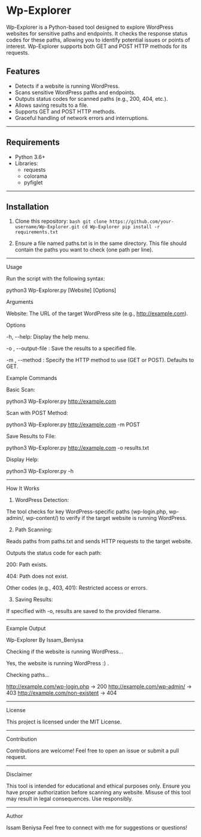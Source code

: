 # Wp-Explorer
Wp-Explorer is a Python-based tool designed to explore WordPress websites for sensitive paths and endpoints. It checks the response status codes for these paths, allowing you to identify potential issues or points of interest. Wp-Explorer supports both GET and POST HTTP methods for its requests.

## Features

- Detects if a website is running WordPress.
- Scans sensitive WordPress paths and endpoints.
- Outputs status codes for scanned paths (e.g., 200, 404, etc.).
- Allows saving results to a file.
- Supports GET and POST HTTP methods.
- Graceful handling of network errors and interruptions.

---

## Requirements

- Python 3.6+
- Libraries:
  - requests
  - colorama
  - pyfiglet

---

## Installation

1. Clone this repository:
   `bash
   git clone https://github.com/your-username/Wp-Explorer.git
   cd Wp-Explorer
   pip install -r requirements.txt
`

4. Ensure a file named paths.txt is in the same directory. This file should contain the paths you want to check (one path per line).




---

Usage

Run the script with the following syntax:

python3 Wp-Explorer.py [Website] [Options]

Arguments

Website: The URL of the target WordPress site (e.g., http://example.com).


Options

-h, --help: Display the help menu.

-o <filename>, --output-file <filename>: Save the results to a specified file.

-m <method>, --method <method>: Specify the HTTP method to use (GET or POST). Defaults to GET.


Example Commands

Basic Scan:

python3 Wp-Explorer.py http://example.com

Scan with POST Method:

python3 Wp-Explorer.py http://example.com -m POST

Save Results to File:

python3 Wp-Explorer.py http://example.com -o results.txt

Display Help:

python3 Wp-Explorer.py -h



---

How It Works

1. WordPress Detection:

The tool checks for key WordPress-specific paths (wp-login.php, wp-admin/, wp-content/) to verify if the target website is running WordPress.



2. Path Scanning:

Reads paths from paths.txt and sends HTTP requests to the target website.

Outputs the status code for each path:

200: Path exists.

404: Path does not exist.

Other codes (e.g., 403, 401): Restricted access or errors.




3. Saving Results:

If specified with -o, results are saved to the provided filename.





---

Example Output

Wp-Explorer
By Issam_Beniysa

Checking if the website is running WordPress...

Yes, the website is running WordPress :) .

Checking paths...

http://example.com/wp-login.php -> 200
http://example.com/wp-admin/ -> 403
http://example.com/non-existent -> 404


---

License

This project is licensed under the MIT License.


---

Contribution

Contributions are welcome! Feel free to open an issue or submit a pull request.


---

Disclaimer

This tool is intended for educational and ethical purposes only. Ensure you have proper authorization before scanning any website. Misuse of this tool may result in legal consequences. Use responsibly.


---

Author

Issam Beniysa
Feel free to connect with me for suggestions or questions!
